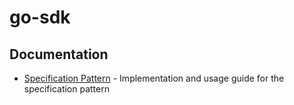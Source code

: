 # go-sdk

## Documentation

- [Specification Pattern](./specification/) - Implementation and usage guide for the specification pattern